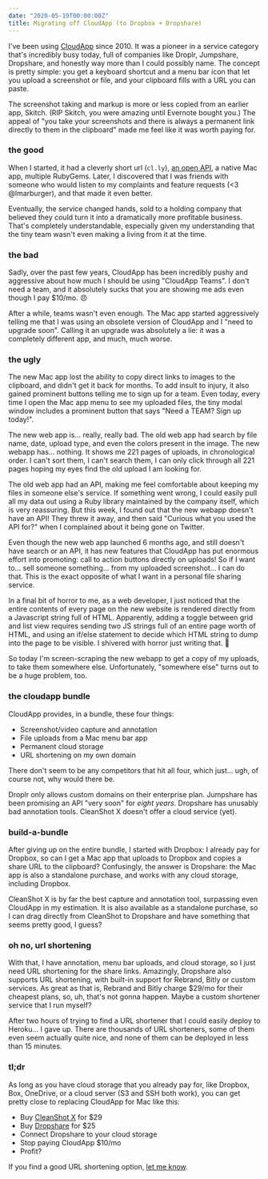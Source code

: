 ```yaml
---
date: "2020-05-19T00:00:00Z"
title: Migrating off CloudApp (to Dropbox + Dropshare)
---
```

I've been using [CloudApp](https://getcloudapp.com/) since 2010. It was a pioneer in a service category that's incredibly busy today, full of companies like Droplr, Jumpshare, Dropshare, and honestly way more than I could possibly name. The concept is pretty simple: you get a keyboard shortcut and a menu bar icon that let you upload a screenshot or file, and your clipboard fills with a URL you can paste.

The screenshot taking and markup is more or less copied from an earlier app, Skitch. (RIP Skitch, you were amazing until Evernote bought you.) The appeal of "you take your screenshots and there is always a permanent link directly to them in the clipboard" made me feel like it was worth paying for.

### the good

When I started, it had a cleverly short url (`cl.ly`), [an open API](https://github.com/cloudapp/api), a native Mac app, multiple RubyGems. Later, I discovered that I was friends with someone who would listen to my complaints and feature requests (\<3 @lmarburger), and that made it even better.

Eventually, the service changed hands, sold to a holding company that believed they could turn it into a dramatically more profitable business. That's completely understandable, especially given my understanding that the tiny team wasn't even making a living from it at the time.

### the bad

Sadly, over the past few years, CloudApp has been incredibly pushy and aggressive about how much I should be using "CloudApp Teams". I don't need a team, and it absolutely sucks that you are showing me ads even though I pay $10/mo. 😠

After a while, teams wasn't even enough. The Mac app started aggressively telling me that I was using an obsolete version of CloudApp and I "need to upgrade soon". Calling it an upgrade was absolutely a lie: it was a completely different app, and much, much worse.

### the ugly

The new Mac app lost the ability to copy direct links to images to the clipboard, and didn't get it back for months. To add insult to injury, it also gained prominent buttons telling me to sign up for a team. Even today, every time I open the Mac app menu to see my uploaded files, the tiny modal window includes a prominent button that says "Need a TEAM? Sign up today!".

The new web app is... really, really bad. The old web app had search by file name, date, upload type, and even the colors present in the image. The new webapp has... nothing. It shows me 221 pages of uploads, in chronological order. I can't sort them, I can't search them, I can only click through all 221 pages hoping my eyes find the old upload I am looking for.

The old web app had an API, making me feel comfortable about keeping my files in someone else's service. If something went wrong, I could easily pull all my data out using a Ruby library maintained by the company itself, which is very reassuring. But this week, I found out that the new webapp doesn't have an API! They threw it away, and then said "Curious what you used the API for?" when I complained about it being gone on Twitter.

Even though the new web app launched 6 months ago, and still doesn't have search or an API, it has new features that CloudApp has put enormous effort into promoting: call to action buttons directly on uploads! So if I want to... sell someone something... from my uploaded screenshot... I can do that. This is the exact opposite of what I want in a personal file sharing service.

In a final bit of horror to me, as a web developer, I just noticed that the entire contents of every page on the new website is rendered directly from a Javascript string full of HTML. Apparently, adding a toggle between grid and list view requires sending two JS strings full of an entire page worth of HTML, and using an if/else statement to decide which HTML string to dump into the page to be visible. I shivered with horror just writing that. 😬

So today I'm screen-scraping the new webapp to get a copy of my uploads, to take them somewhere else. Unfortunately, "somewhere else" turns out to be a huge problem, too.

### the cloudapp bundle

CloudApp provides, in a bundle, these four things:

- Screenshot/video capture and annotation
- File uploads from a Mac menu bar app
- Permanent cloud storage
- URL shortening on my own domain

There don't seem to be any competitors that hit all four, which just... ugh, of course not, why would there be.

Droplr only allows custom domains on their enterprise plan. Jumpshare has been promising an API "very soon" for *eight years*. Dropshare has unusably bad annotation tools. CleanShot X doesn't offer a cloud service (yet).

### build-a-bundle

After giving up on the entire bundle, I started with Dropbox: I already pay for Dropbox, so can I get a Mac app that uploads to Dropbox and copies a share URL to the clipboard? Confusingly, the answer is Dropshare: the Mac app is also a standalone purchase, and works with any cloud storage, including Dropbox.

CleanShot X is by far the best capture and annotation tool, surpassing even CloudApp in my estimation. It is also available as a standalone purchase, so I can drag directly from CleanShot to Dropshare and have something that seems pretty good, I guess?

### oh no, url shortening

With that, I have annotation, menu bar uploads, and cloud storage, so I just need URL shortening for the share links. Amazingly, Dropshare also supports URL shortening, with built-in support for Rebrand, Bitly or custom services. As great as that is, Rebrand and Bitly charge $29/mo for their cheapest plans, so, uh, that's not gonna happen. Maybe a custom shortener service that I run myself?

After two hours of trying to find a URL shortener that I could easily deploy to Heroku... I gave up. There are thousands of URL shorteners, some of them even seem actually quite nice, and none of them can be deployed in less than 15 minutes.

### tl;dr

As long as you have cloud storage that you already pay for, like Dropbox, Box, OneDrive, or a cloud server (S3 and SSH both work), you can get pretty close to replacing CloudApp for Mac like this:

- Buy [CleanShot X](https://getcleanshot.com/) for $29
- Buy [Dropshare](https://dropshare.app/) for $25
- Connect Dropshare to your cloud storage
- Stop paying CloudApp $10/mo
- Profit?

If you find a good URL shortening option, [let me know](mailto:andre@arko.net).
